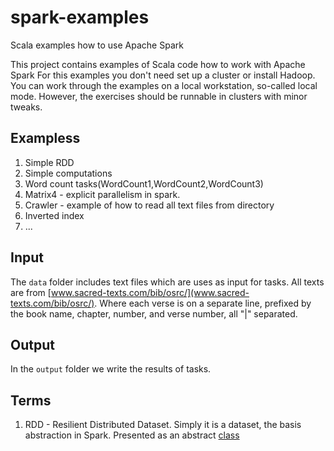 # spark-examples
Scala examples how to use Apache Spark

This project contains examples of Scala code how to work with Apache Spark
For this examples you don't need set up a cluster or install Hadoop.
You can work through the examples on a local workstation, so-called local mode. 
However, the exercises should be runnable in clusters with minor tweaks.


## Exampless
1. Simple RDD
2. Simple computations
3. Word count tasks(WordCount1,WordCount2,WordCount3)
4. Matrix4 - explicit parallelism in spark.
5. Crawler - example of how to read all text files from directory
6. Inverted index
7. ...


## Input 
The `data` folder includes text files which are uses as input for tasks.
All texts are from [www.sacred-texts.com/bib/osrc/](www.sacred-texts.com/bib/osrc/). 
Where each verse is on a separate line, prefixed by the book name, chapter, number, and verse number, all "|" separated.

## Output
In the `output` folder we write the results of tasks.

## Terms
1. RDD - Resilient Distributed Dataset. Simply it is a dataset, the basis
abstraction in Spark. Presented as an abstract [class](http://spark.apache.org/docs/latest/api/scala/index.html#org.apache.spark.rdd.RDD) 